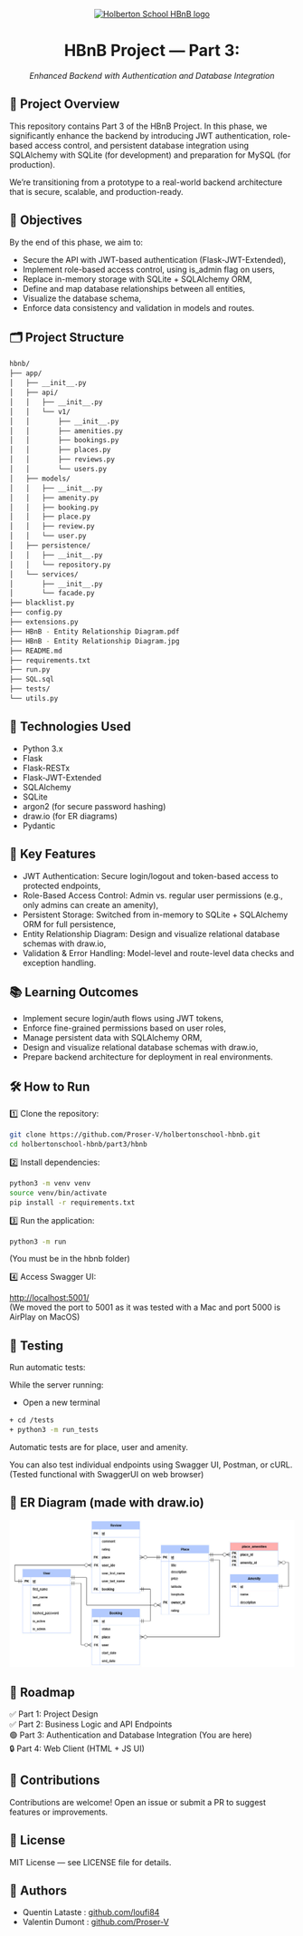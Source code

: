 <p align="center">
  <a href="https://hbnb.fly.dev/">
    <img src="https://s3.amazonaws.com/intranet-projects-files/holbertonschool-higher-level_programming+/263/HBTN-hbnb-Final.png" alt="Holberton School HBnB logo">
  </a>
</p>
<center>
<h1>HBnB Project — Part 3:</h1>
<em>Enhanced Backend with Authentication and Database Integration</em>

</center>

## 📖 Project Overview

This repository contains Part 3 of the HBnB Project. In this phase, we significantly enhance the backend by introducing JWT authentication, role-based access control, and persistent database integration using SQLAlchemy with SQLite (for development) and preparation for MySQL (for production).

We’re transitioning from a prototype to a real-world backend architecture that is secure, scalable, and production-ready.

## 🚀 Objectives

By the end of this phase, we aim to:

+ Secure the API with JWT-based authentication (Flask-JWT-Extended),
+ Implement role-based access control, using is_admin flag on users,
+ Replace in-memory storage with SQLite + SQLAlchemy ORM,
+ Define and map database relationships between all entities,
+ Visualize the database schema,
+ Enforce data consistency and validation in models and routes.

## 🗂 Project Structure

```bash
hbnb/  
├── app/  
│   ├── __init__.py  
│   ├── api/  
│   │   ├── __init__.py  
│   │   └── v1/  
│   │       ├── __init__.py  
│   │       ├── amenities.py  
│   │       ├── bookings.py  
│   │       ├── places.py  
│   │       ├── reviews.py  
│   │       └── users.py  
│   ├── models/  
│   │   ├── __init__.py  
│   │   ├── amenity.py  
│   │   ├── booking.py  
│   │   ├── place.py  
│   │   ├── review.py  
│   │   └── user.py  
│   ├── persistence/  
│   │   ├── __init__.py  
│   │   └── repository.py  
│   └── services/  
│       ├── __init__.py  
│       └── facade.py  
├── blacklist.py  
├── config.py  
├── extensions.py  
├── HBnB - Entity Relationship Diagram.pdf  
├── HBnB - Entity Relationship Diagram.jpg  
├── README.md  
├── requirements.txt  
├── run.py  
├── SQL.sql  
├── tests/  
└── utils.py  
```

## 🔧 Technologies Used

+ Python 3.x
+ Flask
+ Flask-RESTx
+ Flask-JWT-Extended
+ SQLAlchemy
+ SQLite
+ argon2 (for secure password hashing)
+ draw.io (for ER diagrams)
+ Pydantic

## 🧩 Key Features

+ JWT Authentication: Secure login/logout and token-based access to protected endpoints,
+ Role-Based Access Control: Admin vs. regular user permissions (e.g., only admins can create an amenity),
+ Persistent Storage: Switched from in-memory to SQLite + SQLAlchemy ORM for full persistence,
+ Entity Relationship Diagram: Design and visualize relational database schemas with draw.io,
+ Validation & Error Handling: Model-level and route-level data checks and exception handling.

## 📚 Learning Outcomes

+ Implement secure login/auth flows using JWT tokens,
+ Enforce fine-grained permissions based on user roles,
+ Manage persistent data with SQLAlchemy ORM,
+ Design and visualize relational database schemas with draw.io,
+ Prepare backend architecture for deployment in real environments.

## 🛠 How to Run

1️⃣ Clone the repository:

```bash
git clone https://github.com/Proser-V/holbertonschool-hbnb.git
cd holbertonschool-hbnb/part3/hbnb
```

2️⃣ Install dependencies:

```bash
python3 -m venv venv
source venv/bin/activate
pip install -r requirements.txt
```

3️⃣ Run the application:

```bash
python3 -m run
```
(You must be in the hbnb folder)

4️⃣ Access Swagger UI:

[http://localhost:5001/](http://localhost:5001/)  
(We moved the port to 5001 as it was tested with a Mac and port 5000 is AirPlay on MacOS)

## 🧪 Testing

Run automatic tests:

While the server running:
+ Open a new terminal
 ```bash
+ cd /tests
+ python3 -m run_tests
```

Automatic tests are for place, user and amenity.

You can also test individual endpoints using Swagger UI, Postman, or cURL.
(Tested functional with SwaggerUI on web browser)

## 🧬 ER Diagram (made with draw.io)

![Entity Relationship Diagram for HBnB project](HBnB%20-%20Entity%20Relationship%20Diagram.jpg)

## 🚧 Roadmap

✅ Part 1: Project Design  
✅ Part 2: Business Logic and API Endpoints  
🟢 Part 3: Authentication and Database Integration (You are here)  
🔒 Part 4: Web Client (HTML + JS UI)  

## 🤝 Contributions

Contributions are welcome! Open an issue or submit a PR to suggest features or improvements.

## 📄 License

MIT License — see LICENSE file for details.

## 🤝 Authors

+ Quentin Lataste : [github.com/loufi84](https://github.com/loufi84)
+ Valentin Dumont : [github.com/Proser-V](https://github.com/Proser-V)
